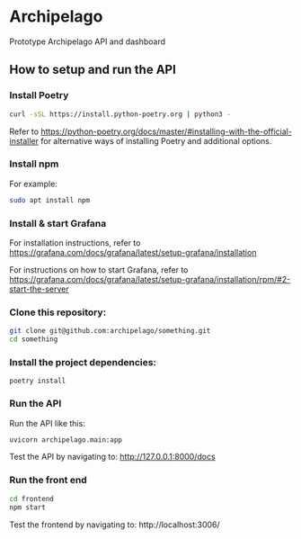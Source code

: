 # Archipelago 

Prototype Archipelago API and dashboard

## How to setup and run the API

### Install Poetry

```bash
curl -sSL https://install.python-poetry.org | python3 -
```

Refer to https://python-poetry.org/docs/master/#installing-with-the-official-installer
   for alternative ways of installing Poetry and additional options.
   
### Install npm

For example:

```bash
sudo apt install npm
```


### Install & start Grafana

For installation instructions, refer to https://grafana.com/docs/grafana/latest/setup-grafana/installation

For instructions on how to start Grafana, refer to https://grafana.com/docs/grafana/latest/setup-grafana/installation/rpm/#2-start-the-server


### Clone this repository:

```bash
git clone git@github.com:archipelago/something.git
cd something
```

### Install the project dependencies:

```
poetry install
```

### Run the API
Run the API like this:

```bash
uvicorn archipelago.main:app
```

Test the API by navigating to:
http://127.0.0.1:8000/docs

### Run the front end

```bash
cd frontend
npm start
```

Test the frontend by navigating to:
http://localhost:3006/
